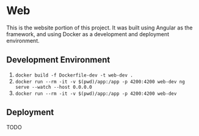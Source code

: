# Web

This is the website portion of this project. It was built using Angular as the framework, and using Docker as a development and deployment environment.

## Development Environment

1. `docker build -f Dockerfile-dev -t web-dev .`
2. `docker run --rm -it -v $(pwd)/app:/app -p 4200:4200 web-dev ng serve --watch --host 0.0.0.0`
2. `docker run --rm -it -v $(pwd)/app:/app -p 4200:4200 web-dev`

## Deployment

TODO
